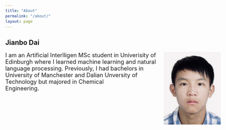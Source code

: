 ```yaml
---
title: "About"
permalink: "/about/"
layout: page
---
```

## Jianbo Dai
<div>
<img style="position:absolute;margin-left:500px" src="/assets/photo.jpg" width="180" alt="me">
</div>

<font style="margin-right:200px" size="4">
I am an Artificial Interlligen MSc student in Univerisity of Edinburgh where I learned machine learning and natural language processing. Previously, I had bachelors in University of Manchester and Dalian Unversity of Technology but majored in Chemical Engineering.
</font>

